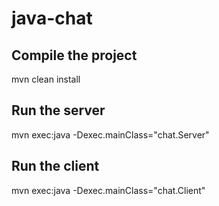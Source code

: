 # java-chat

## Compile the project
mvn clean install

## Run the server
mvn exec:java -Dexec.mainClass="chat.Server"

## Run the client
mvn exec:java -Dexec.mainClass="chat.Client"
